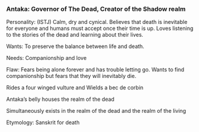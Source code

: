 ### **Antaka: Governor of The Dead, Creator of the Shadow realm**

Personality: (ISTJ) Calm, dry and cynical. Believes that death is inevitable for everyone and humans must accept once their time is up. Loves listening to the stories of the dead and learning about their lives.

Wants: To preserve the balance between life and death.

Needs: Companionship and love

Flaw: Fears being alone forever and has trouble letting go. Wants to find companionship but fears that they will inevitably die.

Rides a four winged vulture and Wields a bec de corbin

Antaka’s belly houses the realm of the dead

Simultaneously exists in the realm of the dead and the realm of the living

Etymology: Sanskrit for death